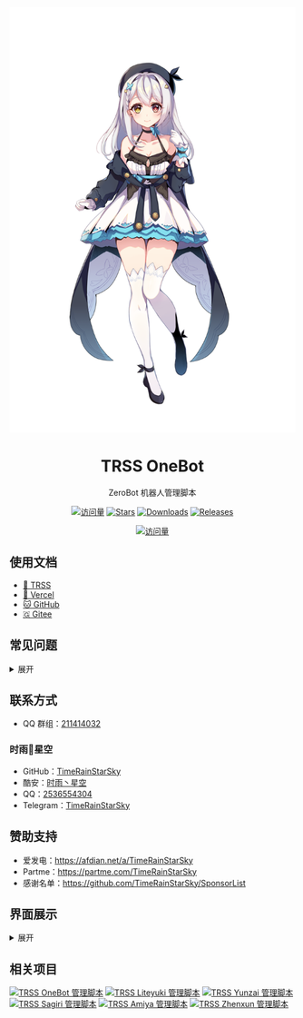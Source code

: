 <div align="center">

<picture>
  <source media="(prefers-color-scheme: dark)" srcset="Picture/苏半夏冬.png">
  <source media="(prefers-color-scheme: light)" srcset="Picture/苏半夏.png">
  <img alt="苏半夏" src="Picture/苏半夏.png">
</picture>

# TRSS OneBot

ZeroBot 机器人管理脚本

[![访问量](https://visitor-badge.glitch.me/badge?page_id=TimeRainStarSky.TRSS_OneBot&right_color=red&left_text=访%20问%20量)](https://github.com/TimeRainStarSky/TRSS_OneBot)
[![Stars](https://img.shields.io/github/stars/TimeRainStarSky/TRSS_OneBot?color=yellow&label=收藏)](../../stargazers)
[![Downloads](https://img.shields.io/github/downloads/TimeRainStarSky/TRSS_OneBot/total?color=blue&label=下载)](Install.sh)
[![Releases](https://img.shields.io/github/v/release/TimeRainStarSky/TRSS_OneBot?color=green&label=发行版)](../../releases/latest)

[![访问量](https://profile-counter.glitch.me/TimeRainStarSky-TRSS_OneBot/count.svg)](https://github.com/TimeRainStarSky/TRSS_OneBot)

</div>

## 使用文档

- [🌌 TRSS](https://TRSS.me)
- [🔼 Vercel](https://TRSS-Script.Vercel.app)
- [🐱 GitHub](https://TimeRainStarSky.GitHub.io/TRSS_Script)
- [🇬 Gitee](https://Gitee.com/TimeRainStarSky/TRSS_Script)

## 常见问题

<details><summary>展开</summary>

- 问：发消息错误：46
- 答：账号被风控

- 问：无法连接到 WebSocket 服务器
- 答：请确认 go-cqhttp 正常运行并启动了 CQ WebSocket 服务器

- 问：address already in use
- 答：端口被占用，请尝试停止占用进程、重启设备，或修改配置文件，更改端口

- 问：卡在正在启动进度条
- 答：tmux 问题，请尝试重启设备或前台启动

- 问：[server exited unexpectedly]
- 答：tmux 进程意外退出，可能是系统资源不足引起的，如果在 Termux 中经常出现，请检查设置：电池优化、后台运行权限

- 问：我有其他问题
- 答：提供详细问题描述，通过下方 联系方式 反馈问题

</details>

## 联系方式

- QQ 群组：[211414032](https://jq.qq.com/?k=QU1xGLEB)

### 时雨🌌星空

- GitHub：[TimeRainStarSky](https://github.com/TimeRainStarSky)
- 酷安：[时雨丶星空](https://coolapk.com/u/2650948)
- QQ：[2536554304](https://qm.qq.com/cgi-bin/qm/qr?k=x8LtlP8vwZs7qLwmsbCsyLoAHy7Et1Pj)
- Telegram：[TimeRainStarSky](https://t.me/TimeRainStarSky)

## 赞助支持

- 爱发电：<https://afdian.net/a/TimeRainStarSky>
- Partme：<https://partme.com/TimeRainStarSky>
- 感谢名单：<https://github.com/TimeRainStarSky/SponsorList>

## 界面展示

<details><summary>展开</summary>

[![主界面](Picture/Main.png)](https://github.com/TimeRainStarSky/TRSS_OneBot)
[![go-cqhttp](Picture/go-cqhttp.png)](https://docs.go-cqhttp.org)
[![ZeroBot-Plugin](Picture/ZeroBot-Plugin.png)](https://github.com/FloatTech/ZeroBot-Plugin)
[![PaimengBot](Picture/PaimengBot.png)](https://richeyjang.github.io/PaimengBot)

</details>

## 相关项目
[![TRSS OneBot 管理脚本](https://github-readme-stats.vercel.app/api/pin/?username=TimeRainStarSky&repo=TRSS_OneBot&show_owner=true)](../../../TRSS_OneBot)
[![TRSS Liteyuki 管理脚本](https://github-readme-stats.vercel.app/api/pin/?username=TimeRainStarSky&repo=TRSS_Liteyuki&show_owner=true)](../../../TRSS_Liteyuki)
[![TRSS Yunzai 管理脚本](https://github-readme-stats.vercel.app/api/pin/?username=TimeRainStarSky&repo=TRSS_Yunzai&show_owner=true)](../../../TRSS_Yunzai)
[![TRSS Sagiri 管理脚本](https://github-readme-stats.vercel.app/api/pin/?username=TimeRainStarSky&repo=TRSS_Sagiri&show_owner=true)](../../../TRSS_Sagiri)
[![TRSS Amiya 管理脚本](https://github-readme-stats.vercel.app/api/pin/?username=TimeRainStarSky&repo=TRSS_Amiya&show_owner=true)](../../../TRSS_Amiya)
[![TRSS Zhenxun 管理脚本](https://github-readme-stats.vercel.app/api/pin/?username=TimeRainStarSky&repo=TRSS_Zhenxun&show_owner=true)](../../../TRSS_Zhenxun)
